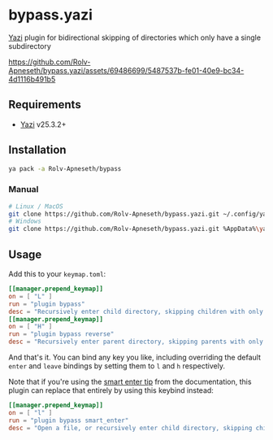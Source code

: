 # bypass.yazi

[Yazi](https://github.com/sxyazi/yazi) plugin for bidirectional skipping of directories which only have a single subdirectory

<https://github.com/Rolv-Apneseth/bypass.yazi/assets/69486699/5487537b-fe01-40e9-bc34-4d1116b491b5>

## Requirements

- [Yazi](https://github.com/sxyazi/yazi) v25.3.2+

## Installation

```bash
ya pack -a Rolv-Apneseth/bypass
```

### Manual

```sh
# Linux / MacOS
git clone https://github.com/Rolv-Apneseth/bypass.yazi.git ~/.config/yazi/plugins/bypass.yazi
# Windows
git clone https://github.com/Rolv-Apneseth/bypass.yazi.git %AppData%\yazi\config\plugins\bypass.yazi
```

## Usage

Add this to your `keymap.toml`:

```toml
[[manager.prepend_keymap]]
on = [ "L" ]
run = "plugin bypass"
desc = "Recursively enter child directory, skipping children with only a single subdirectory"
[[manager.prepend_keymap]]
on = [ "H" ]
run = "plugin bypass reverse"
desc = "Recursively enter parent directory, skipping parents with only a single subdirectory"
```

And that's it. You can bind any key you like, including overriding the default `enter` and `leave` bindings by setting them to `l` and `h` respectively.

Note that  if you're using the [smart enter tip](https://yazi-rs.github.io/docs/tips#smart-enter) from the documentation, this plugin can replace that entirely by using this keybind instead:

```toml
[[manager.prepend_keymap]]
on = [ "l" ]
run = "plugin bypass smart_enter"
desc = "Open a file, or recursively enter child directory, skipping children with only a single subdirectory"
```
